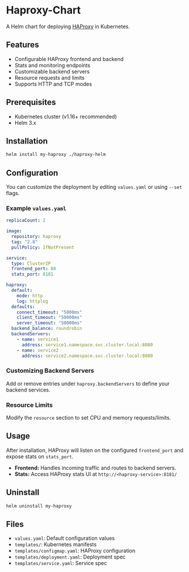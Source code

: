 # Haproxy-Chart

A Helm chart for deploying [HAProxy](https://www.haproxy.org/) in Kubernetes.

## Features

- Configurable HAProxy frontend and backend
- Stats and monitoring endpoints
- Customizable backend servers
- Resource requests and limits
- Supports HTTP and TCP modes

## Prerequisites

- Kubernetes cluster (v1.16+ recommended)
- Helm 3.x

## Installation

```sh
helm install my-haproxy ./haproxy-helm
```

## Configuration

You can customize the deployment by editing `values.yaml` or using `--set` flags.

### Example `values.yaml`

```yaml
replicaCount: 2

image:
  repository: haproxy
  tag: "2.8"
  pullPolicy: IfNotPresent

service:
  type: ClusterIP
  frontend_port: 80
  stats_port: 8181

haproxy:
  default:
    mode: http
    log: httplog
  defaults:
    connect_timeout: "5000ms"
    client_timeout: "50000ms"
    server_timeout: "50000ms"
  backend_balance: roundrobin
  backendServers:
    - name: service1
      address: service1.namespace.svc.cluster.local:8080
    - name: service2
      address: service2.namespace.svc.cluster.local:8080
```

### Customizing Backend Servers

Add or remove entries under `haproxy.backendServers` to define your backend services.

### Resource Limits

Modify the `resource` section to set CPU and memory requests/limits.

## Usage

After installation, HAProxy will listen on the configured `frontend_port` and expose stats on `stats_port`.

- **Frontend:** Handles incoming traffic and routes to backend servers.
- **Stats:** Access HAProxy stats UI at `http://<haproxy-service>:8181/`

## Uninstall

```sh
helm uninstall my-haproxy
```

## Files

- `values.yaml`: Default configuration values
- `templates/`: Kubernetes manifests
- `templates/configmap.yaml`: HAProxy configuration
- `templates/deployment.yaml`: Deployment spec
- `templates/service.yaml`: Service spec

